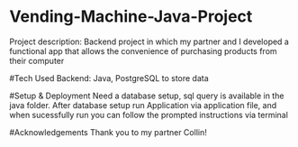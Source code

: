 # Vending-Machine-Java-Project


Project description: Backend project in which my partner and I developed a functional app that allows the convenience of purchasing products from their computer

#Tech Used
Backend: Java, PostgreSQL to store data

#Setup & Deployment
Need a database setup, sql query is available in the java folder.
After database setup run Application via application file, and when sucessfully run you can follow the prompted instructions via terminal

#Acknowledgements
Thank you to my partner Collin!
